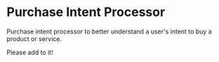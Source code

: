 # Purchase Intent Processor

Purchase intent processor to better understand a user's intent to buy a product or service.

Please add to it!

